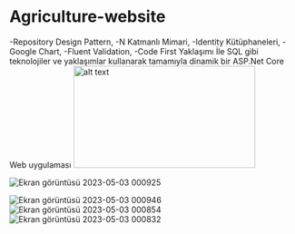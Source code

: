 # Agriculture-website
-Repository Design Pattern, -N Katmanlı Mimari, -Identity Kütüphaneleri, -Google Chart, -Fluent Validation, -Code First Yaklaşımı İle SQL gibi teknolojiler ve yaklaşımlar kullanarak tamamıyla dinamik bir ASP.Net Core Web uygulaması
<img src="http://url/to/img.png" alt="alt text" width="320" height="180">

![Ekran görüntüsü 2023-05-03 000925](https://user-images.githubusercontent.com/101353123/235787104-d71bce18-7531-4b90-bbfc-8e5b7ace97fb.png)

![Ekran görüntüsü 2023-05-03 000946](https://user-images.githubusercontent.com/101353123/235787157-461e0b78-683e-44f0-9e75-92d4dae5aeb7.png)
![Ekran görüntüsü 2023-05-03 000854](https://user-images.githubusercontent.com/101353123/235787307-996f5811-4e72-468b-af2c-d476bc7dfd78.png)
![Ekran görüntüsü 2023-05-03 000832](https://user-images.githubusercontent.com/101353123/235787354-d6077a2c-7c1f-4960-8575-6494c816ad6e.png)
